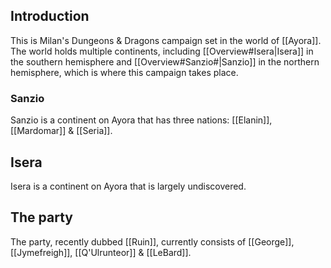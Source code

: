## Introduction

This is Milan's Dungeons & Dragons campaign set in the world of [[Ayora]]. The world holds multiple continents, including [[Overview#Isera|Isera]] in the southern hemisphere and [[Overview#Sanzio#|Sanzio]] in the northern hemisphere, which is where this campaign takes place.

### Sanzio
Sanzio is a continent on Ayora that has three nations: [[Elanin]], [[Mardomar]] & [[Seria]]. 

## Isera
Isera is a continent on Ayora that is largely undiscovered.

## The party
The party, recently dubbed [[Ruin]], currently consists of [[George]], [[Jymefreigh]], [[Q'Ulrunteor]] & [[LeBard]].